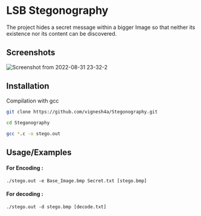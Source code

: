 
# LSB Stegonography

The project hides a secret message within a bigger Image so that neither its existence nor its content can be discovered.

## Screenshots

![Screenshot from 2022-08-31 23-32-2](https://user-images.githubusercontent.com/56476333/187748513-66c7f6c9-f0a6-4137-b6b0-6a36159501b8.png)

## Installation

Compilation with gcc

```bash
git clone https://github.com/vignesh4a/Stegonography.git
  
cd Steganography

gcc *.c -o stego.out 

```
    
## Usage/Examples

#### For Encoding :
```shell
./stego.out -e Base_Image.bmp Secret.txt [stego.bmp]
```

#### For decoding :
```shell
./stego.out -d stego.bmp [decode.txt]
```

